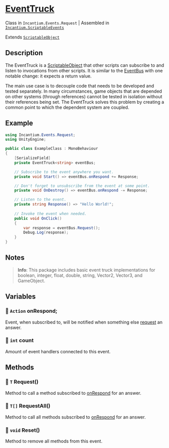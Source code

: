 ﻿# [EventTruck](../Runtime/Request/EventTruck.cs)

Class in `Incantium.Events.Request` | Assembled in [`Incantium.ScriptableEvents`](../README.md)

Extends [`ScriptableObject`](https://docs.unity3d.com/ScriptReference/ScriptableObject.html)

## Description

The EventTruck is a [ScriptableObject](https://docs.unity3d.com/6000.0/Documentation/Manual/class-scriptableobject.html)
that other scripts can subscribe to and listen to invocations from other scripts. It is similar to the 
[EventBus](EventBus.md) with one notable change: it expects a return value.

The main use case is to decouple code that needs to be developed and tested separately. In many circumstances, game
objects that are depended on other systems (through references) cannot be tested in isolation without their references
being set. The EventTruck solves this problem by creating a common point to which the dependent system are coupled.

## Example

```csharp
using Incantium.Events.Request;
using UnityEngine;

public class ExampleClass : MonoBehaviour
{
    [SerializeField]
    private EventTruck<string> eventBus;

    // Subscribe to the event anywhere you want.
    private void Start() => eventBus.onRespond += Response;

    // Don't forget to unsubscribe from the event at some point.
    private void OnDestroy() => eventBus.onRespond -= Response;

    // Listen to the event.
    private string Response() => "Hello World!";
    
    // Invoke the event when needed.
    public void OnClick()
    {
        var response = eventBus.Request();
        Debug.Log(response);
    }
}
```

## Notes

> **Info**: This package includes basic event truck implementations for boolean, integer, float, double, string, 
> Vector2, Vector3, and GameObject.

## Variables

### :green_book: `Action` onRespond;

Event, when subscribed to, will be notified when something else [request](#green_book-void-request) an answer.

### :green_book: `int` count

Amount of event handlers connected to this event.

## Methods

### :green_book: `T` Request()

Method to call a method subscribed to [onRespond](#green_book-action-onrespond) for an answer.

### :green_book: `T[]` RequestAll()

Method to call all methods subscribed to [onRespond](#green_book-action-onrespond) for an answer.

### :green_book: `void` Reset()

Method to remove all methods from this event.
